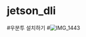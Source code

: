 # jetson_dli
#우분투 설치하기
#![IMG_1443](https://github.com/user-attachments/assets/dafb2fe3-ad3e-43d3-be46-7e9a94d78f7c)
